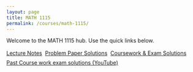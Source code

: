 ```yaml
---
layout: page
title: MATH 1115
permalink: /courses/math-1115/
---
```



Welcome to the MATH 1115 hub. Use the quick links below.

<p style="margin:1rem 0; display:flex; gap:.5rem; flex-wrap:wrap;">  
  <a class="btn" href="{{ '/courses/math-1115/lecture-notes/' | relative_url }}">Lecture Notes</a>  
  <a class="btn" href="{{ '/courses/math-1115/problem-paper-solutions/' | relative_url }}">Problem Paper Solutions</a>
  <a class="btn" href="{{ '/courses/math-1115/coursework-exam-solutions/' | relative_url }}">Coursework & Exam Solutions</a>
  <a class="btn" href="{{ '/courses/math-1115/videos/' | relative_url }}">Past Course work exam solutions (YouTube)</a>
</p>

